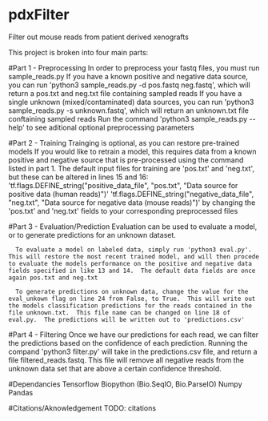 # pdxFilter

Filter out mouse reads from patient derived xenografts

This project is broken into four main parts:

#Part 1 - Preprocessing
      In order to preprocess your fastq files, you must run sample_reads.py
      If you have a known positive and negative data source, you can run 'python3 sample_reads.py -d pos.fastq neg.fastq', which will return a pos.txt and neg.txt file containing sampled reads
      If you have a single unknown (mixed/contaminated) data sources, you can run 'python3 sample_reads.py -s unknown.fastq', which will return an unknown.txt file conftaining sampled reads
      Run the command 'python3 sample_reads.py --help' to see aditional optional preprocessing parameters
      
#Part 2 - Training
       Trainging is optional, as you can restore pre-trained models
       If you would like to retrain a model, this requires data from a known positive and negative source that is pre-processed using the command listed in part 1.
       The default input files for training are 'pos.txt' and 'neg.txt', but these can be altered in lines 15 and 16:
       	    'tf.flags.DEFINE_string("positive_data_file", "pos.txt", "Data source for positive data (human reads)")'
	    'tf.flags.DEFINE_string("negative_data_file", "neg.txt", "Data source for negative data (mouse reads)")'
	by changing the 'pos.txt' and 'neg.txt' fields to your corresponding preprocessed files

#Part 3 - Evaluation/Prediction
      Evaluation can be used to evaluate a model, or to generate predictions for an unknown dataset.
      
      To evaluate a model on labeled data, simply run 'python3 eval.py'.  This will restore the most recent trained model, and will then procede to evaluate the models performance on the positive and negative data fields specified in like 13 and 14.  The default data fields are once again pos.txt and neg.txt

      To generate predictions on unknown data, change the value for the eval_unkown flag on line 24 from False, to True.  This will write out the models classification predictions for the reads contained in the file unknown.txt.  This file name can be changed on line 18 of eval.py.  The predictions will be written out to 'predictions.csv'

#Part 4 - Filtering
      Once we have our predictions for each read, we can filter the predictions based on the confidence of each prediction.  Running the compand 'python3 filter.py' will take in the predictions.csv file, and return a file filtered_reads.fastq.  This file will remove all negative reads from the unknown data set that are above a certain confidence threshold. 

#Dependancies
	Tensorflow
	Biopython (Bio.SeqIO, Bio.ParseIO)
	Numpy
	Pandas
	
#Citations/Aknowledgement
	TODO: citations
